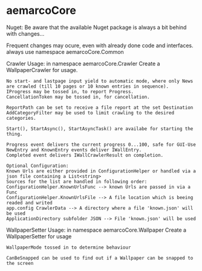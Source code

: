 # aemarcoCore

Nuget: Be aware that the available Nuget package is always a bit behind with changes...

Frequent changes may ocure, even with already done code and interfaces.
always use namespace aemarcoCore.Common

Crawler Usage:
in namespace aemarcoCore.Crawler
Create a WallpaperCrawler for usage.

	No start- and lastpage input yield to automatic mode, where only News are crawled (till 10 pages or 10 known entries in sequence).
	IProgress may be tossed in, to report Progress.
	CancellationToken may be tossed in, for cancellation.

	ReportPath can be set to receive a file report at the set Destination
	AddCategoryFilter may be used to limit crawling to the desired categories.

	Start(), StartAsync(), StartAsyncTask() are availabe for starting the thing.

	Progress event delivers the current progress 0...100, safe for GUI-Use
	NewEntry and KnownEntry events deliver IWallEntry.
	Completed event delivers IWallCrawlerResult on completion.
	
	Optional Configuration:
	Known Urls are either provided in ConfigurationHelper or handled via a json file containing a List<string>
	Sources for the list are handled in following order:
	ConfigurationHelper.KnownUrlsFunc --> known Urls are passed in via a Func
	ConfigurationHelper.KnownUrlsFile --> A file location which is beeing readed and writed
	app.config CrawlerData --> A directory where a file 'known.json' will be used
	ApplicationDirectory subfolder JSON --> File 'known.json' will be used



WallpaperSetter Usage:
in namespace aemarcoCore.Wallpaper
Create a WallpaperSetter for usage

	WallpaperMode tossed in to determine behaviour

	CanBeSnapped can be used to find out if a Wallpaper can be snapped to the screen

	

